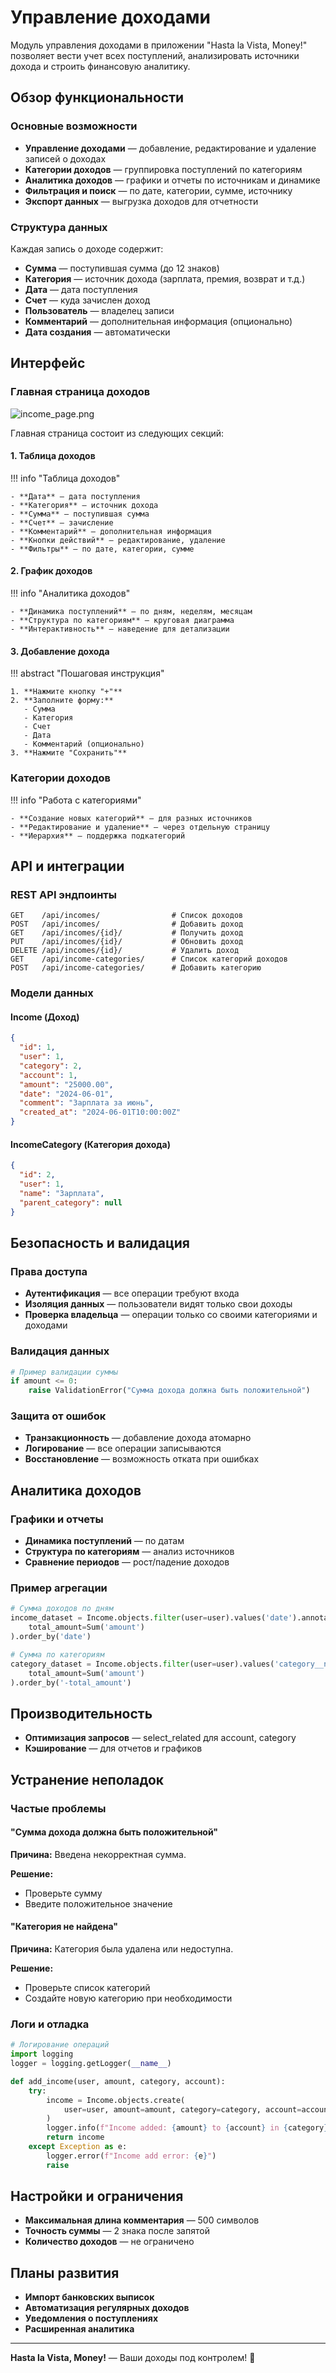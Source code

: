 # Управление доходами

Модуль управления доходами в приложении "Hasta la Vista, Money!" позволяет вести учет всех поступлений, анализировать источники дохода и строить финансовую аналитику.

## Обзор функциональности

### Основные возможности

- **Управление доходами** — добавление, редактирование и удаление записей о доходах
- **Категории доходов** — группировка поступлений по категориям
- **Аналитика доходов** — графики и отчеты по источникам и динамике
- **Фильтрация и поиск** — по дате, категории, сумме, источнику
- **Экспорт данных** — выгрузка доходов для отчетности

### Структура данных

Каждая запись о доходе содержит:

- **Сумма** — поступившая сумма (до 12 знаков)
- **Категория** — источник дохода (зарплата, премия, возврат и т.д.)
- **Дата** — дата поступления
- **Счет** — куда зачислен доход
- **Пользователь** — владелец записи
- **Комментарий** — дополнительная информация (опционально)
- **Дата создания** — автоматически

## Интерфейс

### Главная страница доходов

![income_page.png](https://media.githubusercontent.com/media/TurtleOld/hasta-la-vista-money/refs/heads/main/docs/img/income_page.png)

Главная страница состоит из следующих секций:

#### 1. Таблица доходов

!!! info "Таблица доходов"

    - **Дата** — дата поступления
    - **Категория** — источник дохода
    - **Сумма** — поступившая сумма
    - **Счет** — зачисление
    - **Комментарий** — дополнительная информация
    - **Кнопки действий** — редактирование, удаление
    - **Фильтры** — по дате, категории, сумме

#### 2. График доходов

!!! info "Аналитика доходов"

    - **Динамика поступлений** — по дням, неделям, месяцам
    - **Структура по категориям** — круговая диаграмма
    - **Интерактивность** — наведение для детализации

#### 3. Добавление дохода

!!! abstract "Пошаговая инструкция"

    1. **Нажмите кнопку "+"**
    2. **Заполните форму:**
       - Сумма
       - Категория
       - Счет
       - Дата
       - Комментарий (опционально)
    3. **Нажмите "Сохранить"**

### Категории доходов

!!! info "Работа с категориями"

    - **Создание новых категорий** — для разных источников
    - **Редактирование и удаление** — через отдельную страницу
    - **Иерархия** — поддержка подкатегорий

## API и интеграции

### REST API эндпоинты

```http
GET    /api/incomes/                # Список доходов
POST   /api/incomes/                # Добавить доход
GET    /api/incomes/{id}/           # Получить доход
PUT    /api/incomes/{id}/           # Обновить доход
DELETE /api/incomes/{id}/           # Удалить доход
GET    /api/income-categories/      # Список категорий доходов
POST   /api/income-categories/      # Добавить категорию
```

### Модели данных

#### Income (Доход)

```json
{
  "id": 1,
  "user": 1,
  "category": 2,
  "account": 1,
  "amount": "25000.00",
  "date": "2024-06-01",
  "comment": "Зарплата за июнь",
  "created_at": "2024-06-01T10:00:00Z"
}
```

#### IncomeCategory (Категория дохода)

```json
{
  "id": 2,
  "user": 1,
  "name": "Зарплата",
  "parent_category": null
}
```

## Безопасность и валидация

### Права доступа

- **Аутентификация** — все операции требуют входа
- **Изоляция данных** — пользователи видят только свои доходы
- **Проверка владельца** — операции только со своими категориями и доходами

### Валидация данных

```python
# Пример валидации суммы
if amount <= 0:
    raise ValidationError("Сумма дохода должна быть положительной")
```

### Защита от ошибок

- **Транзакционность** — добавление дохода атомарно
- **Логирование** — все операции записываются
- **Восстановление** — возможность отката при ошибках

## Аналитика доходов

### Графики и отчеты

- **Динамика поступлений** — по датам
- **Структура по категориям** — анализ источников
- **Сравнение периодов** — рост/падение доходов

### Пример агрегации

```python
# Сумма доходов по дням
income_dataset = Income.objects.filter(user=user).values('date').annotate(
    total_amount=Sum('amount')
).order_by('date')

# Сумма по категориям
category_dataset = Income.objects.filter(user=user).values('category__name').annotate(
    total_amount=Sum('amount')
).order_by('-total_amount')
```

## Производительность

- **Оптимизация запросов** — select_related для account, category
- **Кэширование** — для отчетов и графиков

## Устранение неполадок

### Частые проблемы

#### "Сумма дохода должна быть положительной"

**Причина:** Введена некорректная сумма.

**Решение:**
- Проверьте сумму
- Введите положительное значение

#### "Категория не найдена"

**Причина:** Категория была удалена или недоступна.

**Решение:**
- Проверьте список категорий
- Создайте новую категорию при необходимости

### Логи и отладка

```python
# Логирование операций
import logging
logger = logging.getLogger(__name__)

def add_income(user, amount, category, account):
    try:
        income = Income.objects.create(
            user=user, amount=amount, category=category, account=account
        )
        logger.info(f"Income added: {amount} to {account} in {category}")
        return income
    except Exception as e:
        logger.error(f"Income add error: {e}")
        raise
```

## Настройки и ограничения

- **Максимальная длина комментария** — 500 символов
- **Точность суммы** — 2 знака после запятой
- **Количество доходов** — не ограничено

## Планы развития

- **Импорт банковских выписок**
- **Автоматизация регулярных доходов**
- **Уведомления о поступлениях**
- **Расширенная аналитика**

---

**Hasta la Vista, Money!** — Ваши доходы под контролем! 💸 